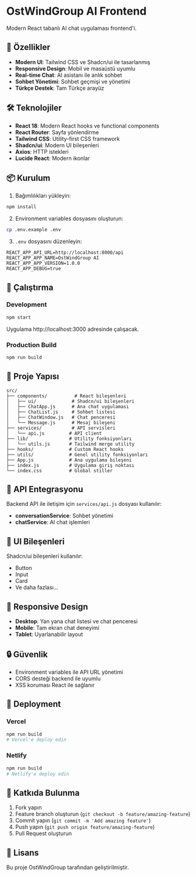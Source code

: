 # OstWindGroup AI Frontend

Modern React tabanlı AI chat uygulaması frontend'i.

## 🚀 Özellikler

- **Modern UI**: Tailwind CSS ve Shadcn/ui ile tasarlanmış
- **Responsive Design**: Mobil ve masaüstü uyumlu
- **Real-time Chat**: AI asistanı ile anlık sohbet
- **Sohbet Yönetimi**: Sohbet geçmişi ve yönetimi
- **Türkçe Destek**: Tam Türkçe arayüz

## 🛠️ Teknolojiler

- **React 18**: Modern React hooks ve functional components
- **React Router**: Sayfa yönlendirme
- **Tailwind CSS**: Utility-first CSS framework
- **Shadcn/ui**: Modern UI bileşenleri
- **Axios**: HTTP istekleri
- **Lucide React**: Modern ikonlar

## 📦 Kurulum

1. Bağımlılıkları yükleyin:
```bash
npm install
```

2. Environment variables dosyasını oluşturun:
```bash
cp .env.example .env
```

3. `.env` dosyasını düzenleyin:
```env
REACT_APP_API_URL=http://localhost:8000/api
REACT_APP_APP_NAME=OstWindGroup AI
REACT_APP_APP_VERSION=1.0.0
REACT_APP_DEBUG=true
```

## 🚀 Çalıştırma

### Development
```bash
npm start
```
Uygulama http://localhost:3000 adresinde çalışacak.

### Production Build
```bash
npm run build
```

## 📁 Proje Yapısı

```
src/
├── components/          # React bileşenleri
│   ├── ui/             # Shadcn/ui bileşenleri
│   ├── ChatApp.js      # Ana chat uygulaması
│   ├── ChatList.js     # Sohbet listesi
│   ├── ChatWindow.js   # Chat penceresi
│   └── Message.js      # Mesaj bileşeni
├── services/           # API servisleri
│   └── api.js         # API client
├── lib/               # Utility fonksiyonları
│   └── utils.js       # Tailwind merge utility
├── hooks/             # Custom React hooks
├── utils/             # Genel utility fonksiyonları
├── App.js             # Ana uygulama bileşeni
├── index.js           # Uygulama giriş noktası
└── index.css          # Global stiller
```

## 🔧 API Entegrasyonu

Backend API ile iletişim için `services/api.js` dosyası kullanılır:

- **conversationService**: Sohbet yönetimi
- **chatService**: AI chat işlemleri

## 🎨 UI Bileşenleri

Shadcn/ui bileşenleri kullanılır:
- Button
- Input
- Card
- Ve daha fazlası...

## 📱 Responsive Design

- **Desktop**: Yan yana chat listesi ve chat penceresi
- **Mobile**: Tam ekran chat deneyimi
- **Tablet**: Uyarlanabilir layout

## 🔒 Güvenlik

- Environment variables ile API URL yönetimi
- CORS desteği backend ile uyumlu
- XSS koruması React ile sağlanır

## 🚀 Deployment

### Vercel
```bash
npm run build
# Vercel'e deploy edin
```

### Netlify
```bash
npm run build
# Netlify'e deploy edin
```

## 🤝 Katkıda Bulunma

1. Fork yapın
2. Feature branch oluşturun (`git checkout -b feature/amazing-feature`)
3. Commit yapın (`git commit -m 'Add amazing feature'`)
4. Push yapın (`git push origin feature/amazing-feature`)
5. Pull Request oluşturun

## 📄 Lisans

Bu proje OstWindGroup tarafından geliştirilmiştir.